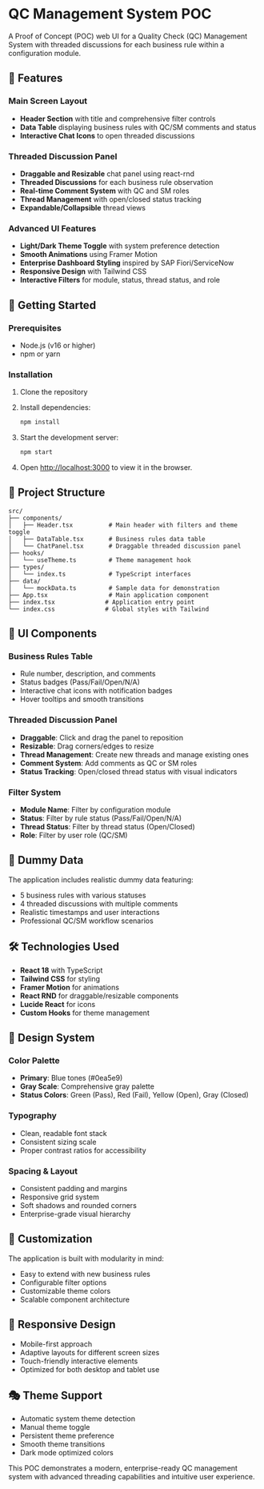 # QC Management System POC

A Proof of Concept (POC) web UI for a Quality Check (QC) Management System with threaded discussions for each business rule within a configuration module.

## 🎯 Features

### Main Screen Layout
- **Header Section** with title and comprehensive filter controls
- **Data Table** displaying business rules with QC/SM comments and status
- **Interactive Chat Icons** to open threaded discussions

### Threaded Discussion Panel
- **Draggable and Resizable** chat panel using react-rnd
- **Threaded Discussions** for each business rule observation
- **Real-time Comment System** with QC and SM roles
- **Thread Management** with open/closed status tracking
- **Expandable/Collapsible** thread views

### Advanced UI Features
- **Light/Dark Theme Toggle** with system preference detection
- **Smooth Animations** using Framer Motion
- **Enterprise Dashboard Styling** inspired by SAP Fiori/ServiceNow
- **Responsive Design** with Tailwind CSS
- **Interactive Filters** for module, status, thread status, and role

## 🚀 Getting Started

### Prerequisites
- Node.js (v16 or higher)
- npm or yarn

### Installation

1. Clone the repository
2. Install dependencies:
   ```bash
   npm install
   ```

3. Start the development server:
   ```bash
   npm start
   ```

4. Open [http://localhost:3000](http://localhost:3000) to view it in the browser.

## 🧱 Project Structure

```
src/
├── components/
│   ├── Header.tsx          # Main header with filters and theme toggle
│   ├── DataTable.tsx       # Business rules data table
│   └── ChatPanel.tsx       # Draggable threaded discussion panel
├── hooks/
│   └── useTheme.ts         # Theme management hook
├── types/
│   └── index.ts            # TypeScript interfaces
├── data/
│   └── mockData.ts         # Sample data for demonstration
├── App.tsx                 # Main application component
├── index.tsx              # Application entry point
└── index.css              # Global styles with Tailwind
```

## 🎨 UI Components

### Business Rules Table
- Rule number, description, and comments
- Status badges (Pass/Fail/Open/N/A)
- Interactive chat icons with notification badges
- Hover tooltips and smooth transitions

### Threaded Discussion Panel
- **Draggable**: Click and drag the panel to reposition
- **Resizable**: Drag corners/edges to resize
- **Thread Management**: Create new threads and manage existing ones
- **Comment System**: Add comments as QC or SM roles
- **Status Tracking**: Open/closed thread status with visual indicators

### Filter System
- **Module Name**: Filter by configuration module
- **Status**: Filter by rule status (Pass/Fail/Open/N/A)
- **Thread Status**: Filter by thread status (Open/Closed)
- **Role**: Filter by user role (QC/SM)

## 🎯 Dummy Data

The application includes realistic dummy data featuring:
- 5 business rules with various statuses
- 4 threaded discussions with multiple comments
- Realistic timestamps and user interactions
- Professional QC/SM workflow scenarios

## 🛠️ Technologies Used

- **React 18** with TypeScript
- **Tailwind CSS** for styling
- **Framer Motion** for animations
- **React RND** for draggable/resizable components
- **Lucide React** for icons
- **Custom Hooks** for theme management

## 🎨 Design System

### Color Palette
- **Primary**: Blue tones (#0ea5e9)
- **Gray Scale**: Comprehensive gray palette
- **Status Colors**: Green (Pass), Red (Fail), Yellow (Open), Gray (Closed)

### Typography
- Clean, readable font stack
- Consistent sizing scale
- Proper contrast ratios for accessibility

### Spacing & Layout
- Consistent padding and margins
- Responsive grid system
- Soft shadows and rounded corners
- Enterprise-grade visual hierarchy

## 🔧 Customization

The application is built with modularity in mind:
- Easy to extend with new business rules
- Configurable filter options
- Customizable theme colors
- Scalable component architecture

## 📱 Responsive Design

- Mobile-first approach
- Adaptive layouts for different screen sizes
- Touch-friendly interactive elements
- Optimized for both desktop and tablet use

## 🎭 Theme Support

- Automatic system theme detection
- Manual theme toggle
- Persistent theme preference
- Smooth theme transitions
- Dark mode optimized colors

This POC demonstrates a modern, enterprise-ready QC management system with advanced threading capabilities and intuitive user experience.




















